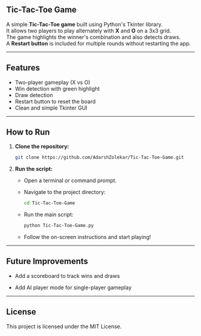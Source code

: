 ## Tic-Tac-Toe Game

A simple **Tic-Tac-Toe game** built using Python's Tkinter library.  
It allows two players to play alternately with **X** and **O** on a 3x3 grid.  
The game highlights the winner's combination and also detects draws.  
A **Restart button** is included for multiple rounds without restarting the app.

---

## Features
- Two-player gameplay (X vs O)
- Win detection with green highlight
- Draw detection
- Restart button to reset the board
- Clean and simple Tkinter GUI

---

## How to Run

1. **Clone the repository:**

   ```bash
   git clone https://github.com/AdarshZolekar/Tic-Tac-Toe-Game.git
   ```

2. **Run the script:**

   - Open a terminal or command prompt. 
   - Navigate to the project directory:

     ```bash
     cd Tic-Tac-Toe-Game
     ```

   - Run the main script:

     ```bash
     python Tic-Tac-Toe-Game.py
     ```

   - Follow the on-screen instructions and start playing!

---

## Future Improvements

- Add a scoreboard to track wins and draws

- Add AI player mode for single-player gameplay

---

## License

This project is licensed under the MIT License.

